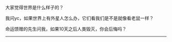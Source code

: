 大家觉得世界是什么样子的？

我问yc，如果世界上有外星人怎么办，它们看我们是不是就像看老鼠一样？

命运馈赠的先生问我，如果10天之后人类毁灭，你会后悔吗？

---


<!--stackedit_data:
eyJoaXN0b3J5IjpbMTAwMDQ0Njk3N119
-->